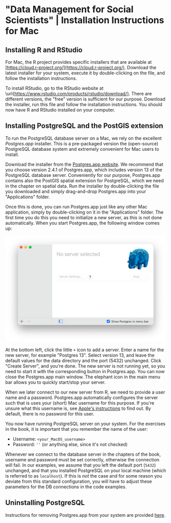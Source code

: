 # "Data Management for Social Scientists" | Installation Instructions for Mac

## Installing R and RStudio

For Mac, the R project provides specific installers that are available at [https://cloud.r-project.org/](https://cloud.r-project.org/). Download the latest installer for your system, execute it by double-clicking on the file, and follow the installation instructions. 

To install RStudio, go to the RStudio website at \url{https://www.rstudio.com/products/rstudio/download/}. There are different versions, the "free" version is sufficient for our purpose. Download the installer, run this file and follow the installation instructions. You should now have R and RStudio installed on your computer. 

## Installing PostgreSQL and the PostGIS extension

To run the PostgreSQL database server on a Mac, we rely on the excellent *Postgres.app* installer. This is a pre-packaged version the (open-source) PostgreSQL database system and extremely convenient for Mac users to install. 

Download the installer from the [Postgres.app website](https://postgresapp.com/downloads.html). We recommend that you choose version 2.4.1 of Postgres.app, which includes version 13 of the PostgreSQL database server. Conveniently for our purpose, Postgres.app contains also the PostGIS spatial extension for PostgreSQL, which we need in the chapter on spatial data. Run the installer by double-clicking the file you downloaded and simply drag-and-drop Postgres.app into your "Applications" folder.

Once this is done, you can run Postgres.app just like any other Mac application, simply by double-clicking on it in the "Applications" folder. The first time you do this you need to initialize a new server, as this is not done automatically. When you start Postgres.app, the following window comes up:

![](mac-postgres1.png)

At the bottom left, click the little `+` icon to add a server. Enter a name for the new server, for example "Postgres 13". Select version 13, and leave the default values for the data directory and the port (5432) unchanged. Click "Create Server", and you're done. The new server is not running yet, so you need to start it with the corresponding button in Postgres.app. You can now close the Postgres.app main window. The elephant icon in the main menu bar allows you to quickly start/stop your server.

When we later connect to our new server from R, we need to provide a user name and a password. Postgres.app automatically configures the server such that is uses your (short) Mac username for this purpose. If you're unsure what this username is, see [Apple's instructions](https://support.apple.com/en-ae/guide/mac-help/mh35548/11.0/mac/11.0) to find out. By default, there is no password for this user. 

You now have running PostgreSQL server on your system. For the exercises in the book, it is important that you remember the name of the user:

* Username: `<your_MacOS_username>`
* Password: `''` (or anything else, since it's not checked)

Whenever we connect to the database server in the chapters of the book, username and password must be set correctly, otherwise the connection will fail. In our examples, we assume that you left the default port (`5432`) unchanged, and that you installed PostgreSQL on your local machine (which is referred to as `localhost`). If this is *not* the case and for some reason you deviate from this standard configuration, you will have to adjust these parameters for the DB connections in the code examples.

## Uninstalling PostgreSQL

Instructions for removing Postgres.app from your system are provided [here](https://postgresapp.com/documentation/install.html). 
